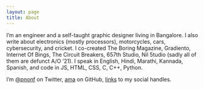 ```yaml
---
layout: page
title: About
---
```


I’m an engineer and a self-taught graphic designer living in Bangalore. I also write about electronics (mostly processors), motorcycles, cars, cybersecurity, and cricket. I co-created The Boring Magazine, Gradiento, Internet Of Bings, The Circuit Breakers, 657th Studio, Nil 5tudio (sadly all of them are defunct A/O ’21). I speak in English, Hindi, Marathi, Kannada, Spanish, and code in JS, HTML, CSS, C, C++, Python.

I’m <a href="https://twitter.com/pnonf" target="_blank">@pnonf</a> on Twitter, <a href="https://github.com/pratiknilange/ama" target="_blank">ama</a> on GitHub, [links](/social) to my social handles.